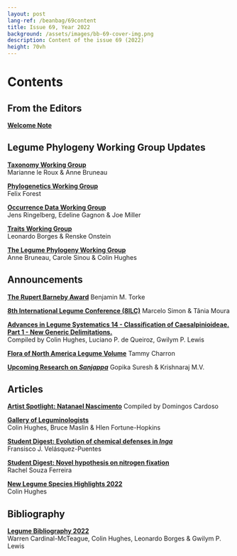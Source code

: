 ```yaml
---
layout: post
lang-ref: /beanbag/69content
title: Issue 69, Year 2022
background: /assets/images/bb-69-cover-img.png
description: Content of the issue 69 (2022)
height: 70vh
---
```


# Contents


## From the Editors

**[Welcome Note](/beanbag/69/issue-69-welcome-note/)**

## Legume Phylogeny Working Group Updates

**[Taxonomy Working Group](/beanbag/69/issue-69-taxonomy-working-group)**   
Marianne le Roux & Anne Bruneau  

**[Phylogenetics Working Group](/beanbag/69/issue-69-phylogenetics-working-group)**  
Felix Forest 

**[Occurrence Data Working Group](/beanbag/69/issue-69-occurrence-data-working-group)**  
Jens Ringelberg, Edeline Gagnon & Joe Miller

**[Traits Working Group](/beanbag/69/issue-69-traits-working-group)**  
Leonardo Borges & Renske Onstein  

**[The Legume Phylogeny Working Group](/beanbag/69/issue-69-legume-phylogeny-working-group)**  
Anne Bruneau, Carole Sinou & Colin Hughes   

## Announcements

**[The Rupert Barneby Award](/beanbag/69/issue-69-rupert-barneby-award)**
Benjamin M. Torke

**[8th International Legume Conference (8ILC)](/beanbag/69/issue-69-8ILC)**
Marcelo Simon & Tânia Moura

**[Advances in Legume Systematics 14 - Classification of Caesalpinioideae. Part 1 - New Generic Delimitations.](/beanbag/69/issue-69-ALS-14-Part1)**  
Compiled by Colin Hughes, Luciano P. de Queiroz, Gwilym P. Lewis  

**[Flora of North America Legume Volume](/beanbag/69/issue-69-FNA-Legume)**
Tammy Charron

**[Upcoming Research on *Sanjappa*](/beanbag/69/issue-69-Sanjappa)** 
Gopika Suresh & Krishnaraj M.V. 

## Articles

**[Artist Spotlight: Natanael Nascimento](/beanbag/69/issue-69-Natanael-Nascimento)**
Compiled by Domingos Cardoso

**[Gallery of Leguminologists](/beanbag/69/issue-69-gallery-leguminologists)**  
Colin Hughes, Bruce Maslin & Hlen Fortune-Hopkins  

**[Student Digest: Evolution of chemical defenses in *Inga*](/beanbag/69/issue-69-student-digest-Inga)**  
Fransisco J. Velásquez-Puentes 

**[Student Digest: Novel hypothesis on nitrogen fixation](/beanbag/69/issue-69-student-digest-nitrogen-fixation)**  
Rachel Souza Ferreira

**[New Legume Species Highlights 2022](/beanbag/69/issue-69-new-legume-species-highlights)**  
Colin Hughes  

## Bibliography

**[Legume Bibliography 2022](/beanbag/69/issue-69-legume-bibliography-2022)**  
Warren Cardinal-McTeague, Colin Hughes, Leonardo Borges & Gwilym P. Lewis  

